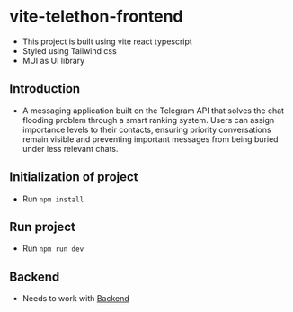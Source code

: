 # vite-telethon-frontend

- This project is built using vite react typescript
- Styled using Tailwind css
- MUI as UI library

## Introduction

- A messaging application built on the Telegram API that solves the chat flooding problem through a smart ranking system. Users can assign importance levels to their contacts, ensuring priority conversations remain visible and preventing important messages from being buried under less relevant chats.

## Initialization of project

- Run `npm install`

## Run project

- Run `npm run dev`

## Backend

- Needs to work with [Backend](https://github.com/alluth-sys/telethon-backend)
